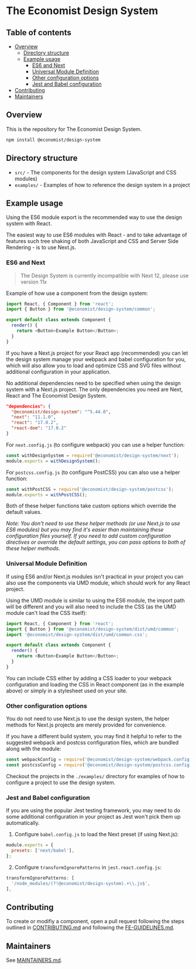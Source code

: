 # The Economist Design System

## Table of contents

- [Overview](#overview)
  - [Directory structure](#directory-structure)
  - [Example usage](#example-usage)
    - [ES6 and Next](#es6-and-next)
    - [Universal Module Definition](#universal-module-definition)
    - [Other configuration options](#other-configuration-options)
    - [Jest and Babel configuration](#jest-and-babel-configuration)
- [Contributing](#contributing)
- [Maintainers](#maintainers)

## Overview

This is the repository for The Economist Design System.

```sh
npm install @economist/design-system
```

## Directory structure

- `src/` - The components for the design system (JavaScript and CSS modules)
- `examples/` - Examples of how to reference the design system in a project

## Example usage

Using the ES6 module export is the recommended way to use the design system with React.

The easiest way to use ES6 modules with React - and to take advantage of features such tree shaking of both JavaScript and CSS and Server Side Rendering - is to use Next.js.

### ES6 and Next

> The Design System is currently incompatible with Next 12, please use version 11x

Example of how use a component from the design system:

```js
import React, { Component } from 'react';
import { Button } from '@economist/design-system/common';

export default class extends Component {
  render() {
    return <Button>Example Button</Button>;
  }
}
```

If you have a Next.js project for your React app (recommended) you can let the design system manage your webpack and babel configuration for you, which will also allow you to load and optimize CSS and SVG files without additional configuration in your application.

No additional dependencies need to be specified when using the design system with a Next.js project. The only dependencies you need are Next, React and The Economist Design System.

```json
"dependencies": {
  "@economist/design-system": "^5.44.0",
  "next": "11.1.0",
  "react": "17.0.2",
  "react-dom": "17.0.2"
}
```

For `next.config.js` (to configure webpack) you can use a helper function:

```js
const withDesignSystem = require('@economist/design-system/next');
module.exports = withDesignSystem();
```

For `postcss.config.js` (to configure PostCSS) you can also use a helper function:

```js
const withPostCSS = require('@economist/design-system/postcss');
module.exports = withPostCSS();
```

Both of these helper functions take custom options which override the default values.

_Note: You don't need to use these helper methods (or use Next.js to use ES6 modules) but you may find it's easier than maintaining these configuration files yourself. If you need to add custom configuration directives or override the default settings, you can pass options to both of these helper methods._

### Universal Module Definition

If using ES6 and/or Next.js modules isn't practical in your project you can also use the components via UMD module, which should work for any React project.

Using the UMD module is similar to using the ES6 module, the import path will be different and you will also need to include the CSS (as the UMD module can't load the CSS itself):

```js
import React, { Component } from 'react';
import { Button } from '@economist/design-system/dist/umd/common';
import '@economist/design-system/dist/umd/common.css';

export default class extends Component {
  render() {
    return <Button>Example Button</Button>;
  }
}
```

You can include CSS either by adding a CSS loader to your webpack configuration and loading the CSS in React component (as in the example above) or simply in a stylesheet used on your site.

### Other configuration options

You do not need to use Next.js to use the design system, the helper methods for Next.js projects are merely provided for convenience.

If you have a different build system, you may find it helpful to refer to the suggested webpack and postcss configuration files, which are bundled along with the module:

```js
const webpackConfig = require('@economist/design-system/webpack.config.js');
const postcssConfig = require('@economist/design-system/postcss.config.js');
```

Checkout the projects in the `./examples/` directory for examples of how to configure a project to use the design system.

### Jest and Babel configuration

If you are using the popular Jest testing framework, you may need to do some additional configuration in your project as Jest won't pick them up automatically.

1. Configure `babel.config.js` to load the Next preset (if using Next.js):

```js
module.exports = {
  presets: ['next/babel'],
};
```

2. Configure `transformIgnorePatterns` in `jest.react.config.js`:

```js
transformIgnorePatterns: [
  '/node_modules/(?!@economist/design-system).+\\.js$',
],
```

## Contributing

To create or modifiy a component, open a pull request following the steps outlined in [CONTRIBUTING.md](CONTRIBUTING.md) and following the [FE-GUIDELINES.md](FE-GUIDELINES.md).

## Maintainers

See [MAINTAINERS.md](MAINTAINERS.md).
